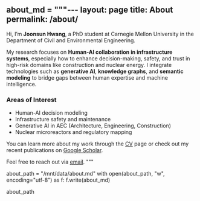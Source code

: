 about_md = """---
layout: page
title: About
permalink: /about/
---

Hi, I’m **Joonsun Hwang**, a PhD student at Carnegie Mellon University in the Department of Civil and Environmental Engineering.

My research focuses on **Human-AI collaboration in infrastructure systems**, especially how to enhance decision-making, safety, and trust in high-risk domains like construction and nuclear energy. I integrate technologies such as **generative AI**, **knowledge graphs**, and **semantic modeling** to bridge gaps between human expertise and machine intelligence.

### Areas of Interest
- Human-AI decision modeling
- Infrastructure safety and maintenance
- Generative AI in AEC (Architecture, Engineering, Construction)
- Nuclear microreactors and regulatory mapping

You can learn more about my work through the [CV](/cv/) page or check out my recent publications on [Google Scholar](https://scholar.google.com/).

Feel free to reach out via [email](mailto:joonsunh@andrew.cmu.edu).
"""

about_path = "/mnt/data/about.md"
with open(about_path, "w", encoding="utf-8") as f:
    f.write(about_md)

about_path
